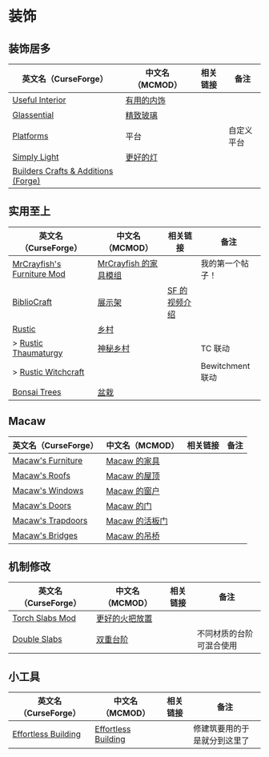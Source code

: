 # 装饰

## 装饰居多

| 英文名（CurseForge）                                                                                 | 中文名（MCMOD）                                    | 相关链接 | 备注       |
| ---------------------------------------------------------------------------------------------------- | -------------------------------------------------- | -------- | ---------- |
| [Useful Interior](https://www.curseforge.com/minecraft/mc-mods/useful-interior)                      | [有用的内饰](https://www.mcmod.cn/class/1145.html) |          |            |
| [Glassential](https://www.curseforge.com/minecraft/mc-mods/glassential)                              | [精致玻璃](https://www.mcmod.cn/class/1769.html)   |          |            |
| [Platforms](https://www.curseforge.com/minecraft/mc-mods/platforms)                                  | 平台                                               |          | 自定义平台 |
| [Simply Light](https://www.curseforge.com/minecraft/mc-mods/simply-light)                            | [更好的灯](https://www.mcmod.cn/class/2318.html)   |          |            |
| [Builders Crafts & Additions (Forge)](https://www.curseforge.com/minecraft/mc-mods/buildersaddition) |                                                    |          |            |

## 实用至上

| 英文名（CurseForge）                                                                                | 中文名（MCMOD）                                              | 相关链接                                                              | 备注             |
| --------------------------------------------------------------------------------------------------- | ------------------------------------------------------------ | --------------------------------------------------------------------- | ---------------- |
| [MrCrayfish's Furniture Mod](https://www.curseforge.com/minecraft/mc-mods/mrcrayfish-furniture-mod) | [MrCrayfish 的家具模组](https://www.mcmod.cn/class/263.html) |                                                                       | 我的第一个帖子！ |
| [BiblioCraft](https://www.curseforge.com/minecraft/mc-mods/bibliocraft)                             | [展示架](https://www.mcmod.cn/class/113.html)                | [SF 的视频介绍](https://www.bilibili.com/medialist/detail/ml74811189) |                  |
| [Rustic](https://www.curseforge.com/minecraft/mc-mods/rustic)                                       | [乡村](https://www.mcmod.cn/class/1102.html)                 |                                                                       |                  |
| > [Rustic Thaumaturgy](https://www.curseforge.com/minecraft/mc-mods/rustic-thaumaturgy)             | [神秘乡村](https://www.mcmod.cn/class/2833.html)             |                                                                       | TC 联动          |
| > [Rustic Witchcraft](https://www.curseforge.com/minecraft/mc-mods/rusticwitchcraft)                |                                                              |                                                                       | Bewitchment 联动 |
| [Bonsai Trees](https://www.curseforge.com/minecraft/mc-mods/bonsai-trees)                           | [盆栽](https://www.mcmod.cn/class/1104.html)                 |                                                                       |                  |

## Macaw

| 英文名（CurseForge）                                                               | 中文名（MCMOD）                                        | 相关链接 | 备注 |
| ---------------------------------------------------------------------------------- | ------------------------------------------------------ | -------- | ---- |
| [Macaw's Furniture](https://www.curseforge.com/minecraft/mc-mods/macaws-furniture) | [Macaw 的家具](https://www.mcmod.cn/class/2573.html)   |          |      |
| [Macaw's Roofs](https://www.curseforge.com/minecraft/mc-mods/macaws-roofs)         | [Macaw 的屋顶](https://www.mcmod.cn/class/2043.html)   |          |      |
| [Macaw's Windows](https://www.curseforge.com/minecraft/mc-mods/macaws-windows)     | [Macaw 的窗户](https://www.mcmod.cn/class/2565.html)   |          |      |
| [Macaw's Doors](https://www.curseforge.com/minecraft/mc-mods/macaws-doors)         | [Macaw 的门](https://www.mcmod.cn/class/2574.html)     |          |      |
| [Macaw's Trapdoors](https://www.curseforge.com/minecraft/mc-mods/macaws-trapdoors) | [Macaw 的活板门](https://www.mcmod.cn/class/2918.html) |          |      |
| [Macaw's Bridges](https://www.curseforge.com/minecraft/mc-mods/macaws-bridges)     | [Macaw 的吊桥](https://www.mcmod.cn/class/2040.html)   |          |      |

## 机制修改

| 英文名（CurseForge）                                                           | 中文名（MCMOD）                                        | 相关链接 | 备注                     |
| ------------------------------------------------------------------------------ | ------------------------------------------------------ | -------- | ------------------------ |
| [Torch Slabs Mod](https://www.curseforge.com/minecraft/mc-mods/torchslabs-mod) | [更好的火把放置](https://www.mcmod.cn/class/2579.html) |          |                          |
| [Double Slabs](https://www.curseforge.com/minecraft/mc-mods/double-slabs)      | [双重台阶](https://www.mcmod.cn/class/3328.html)       |          | 不同材质的台阶可混合使用 |

## 小工具

| 英文名（CurseForge）                                                                    | 中文名（MCMOD）                                             | 相关链接 | 备注                         |
| --------------------------------------------------------------------------------------- | ----------------------------------------------------------- | -------- | ---------------------------- |
| [Effortless Building](https://www.curseforge.com/minecraft/mc-mods/effortless-building) | [Effortless Building](https://www.mcmod.cn/class/2177.html) |          | 修建筑要用的于是就分到这里了 |
